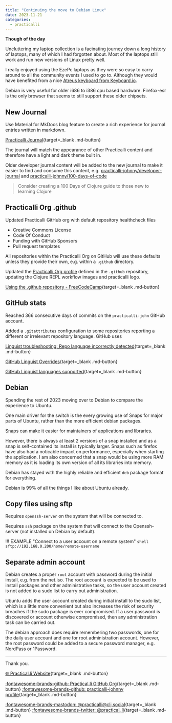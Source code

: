 ```yaml
---
title: "Continuing the move to Debian Linux"
date: 2023-11-21
categories:
  - practicalli
---
```


**Though of the day**

Uncluttering my laptop collection is a facinating journey down a long history of laptops, many of which  I had forgotten about.  Most of the laptops still work and run new versions of Linux pretty well.

I really enjoyed using the EzePc laptops as they were so easy to carry around to all the community events I used to go to.  Although they would have benefited from a nice [Atreus keyboard from Keyboard.io](https://shop.keyboard.io/products/keyboardio-atreus).

Debian is very useful for older i686 to i386 cpu based hardware.  Firefox-esr is the only browser that seems to still support these older chipsets.

<!-- more -->

## New Journal

Use Material for MkDocs blog feature to create a rich experience for journal entries written in markdown.

[Practicalli Journal](https://practical.li/journal){target=_blank .md-button} 

The journal will match the appearance of other Practicalli content and therefore have a light and dark theme built in.

Older developer journal content will be added to the new journal to make it easier to find and consume this content, e.g. [practicalli-johnny/developer-journal](https://github.com/practicalli-johnny/developer-journal) and [practicalli-johnny/100-days-of-code](https://github.com/practicalli-johnny/100-days-of-clojure-code)

> Consider creating a 100 Days of Clojure guide to those new to learning Clojure


## Practicalli Org .github

Updated Practicalli GitHub org with default repository healthcheck files

- Creative Commons License
- Code Of Conduct
- Funding with GitHub Sponsors
- Pull request templates

All repositories within the Practicalli Org on GitHub will use these defaults unless they provide their own, e.g. within a `.github` directory.

Updated the [Practicalli Org profile](https://github.com/practicalli) defined in the `.github` repository, updating the Clojure REPL workflow images and practicalli logo.

[Using the .github repository - FreeCodeCamp](https://www.freecodecamp.org/news/how-to-use-the-dot-github-repository/){target=_blank .md-button} 


## GitHub stats

Reached 366 consecutive days of commits on the `practicalli-john` GitHub account.

Added a `.gitattributes` configuration to some repositories reporting a different or irrelevant repository language.  GitHub uses

[Linguist troubleshooting: Repo language incorrectly detected](https://github.com/github-linguist/linguist/blob/master/docs/troubleshooting.md#my-repository-is-detected-as-the-wrong-language){target=_blank .md-button} 

[GitHub Linguist Overrides](https://github.com/github-linguist/linguist/blob/master/docs/overrides.md){target=_blank .md-button} 

[GitHub Linguist languages supported](https://github.com/github-linguist/linguist/blob/master/lib/linguist/languages.yml){target=_blank .md-button} 


## Debian

Spending the rest of 2023 moving over to Debian to compare the experience to Ubuntu.

One main driver for the switch is the every growing use of Snaps for major parts of Ubuntu, rather than the more efficient debian packages.

Snaps can make it easier for maintainers of applications and libraries.  

However, there is always at least 2 versions of a snap installed and as a snap is self-contained its install is typically larger.  Snaps such as firefox have also had a noticable impact on performance, especially when starting the application.  I am also concerned that a snap would be using more RAM memory as it is loading its own version of all its libraries into memory.

Debian has stayed with the highly reliable and efficient `deb` package format for everything.

Debian is 99% of all the things I like about Ubuntu already.


## Copy files using sftp

Requires `openssh-server` on the system that will be connected to.

Requires `ssh` package on the system that will connect to the Openssh-server (not installed on Debian by default).

!!! EXAMPLE "Connect to a user account on a remote system"
    ```shell
    sftp://192.168.0.200/home/remote-username
    ```

## Separate admin account

Debian creates a proper `root` account with password during the initial install, e.g. from the net.iso.  The root account is expected to be used to install packages and other administrative tasks, so the user account created is not added to a sudo list to carry out administration.

Ubuntu adds the user account created during initial install to the sudo list, which is a little more convenient but also increases the risk of security breaches if the sudo package is ever compromised.  If a user password is discovered or account otherwise compromised, then any administration task can be carried out.

The debian approach does require remembering two passwords, one for the daily user account and one for root administration account.  However, the root password could be added to a secure password manager, e.g. NordPass or 1Password.

---
Thank you.

[:globe_with_meridians: Practical.li Website](https://practical.li){target=_blank .md-button} 

[:fontawesome-brands-github: Practical.li GitHub Org](https://github.com/practicalli){target=_blank .md-button} 
[:fontawesome-brands-github: practicalli-johnny profile](https://github.com/practicalli-johnny){target=_blank .md-button}

[:fontawesome-brands-mastodon: @practicalli@clj.social](https://clj.social/@practicalli){target=_blank .md-button}
[:fontawesome-brands-twitter: @practical_li](https://twitter.com/practcial_li){target=_blank .md-button}
